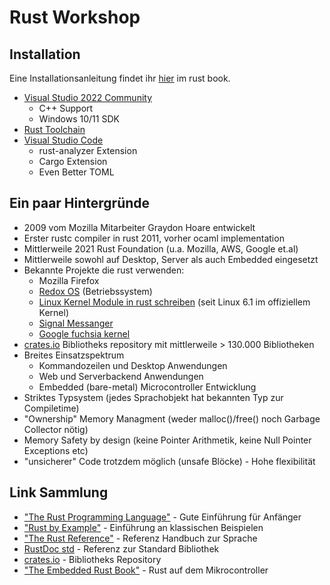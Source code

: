 # Rust Workshop

## Installation 

Eine Installationsanleitung findet ihr [hier](https://doc.rust-lang.org/stable/book/ch01-01-installation.html) im rust book.

* [Visual Studio 2022 Community](https://visualstudio.microsoft.com/de/downloads/)
    * C++ Support
    * Windows 10/11 SDK
* [Rust Toolchain](https://www.rust-lang.org/tools/install)
* [Visual Studio Code](https://code.visualstudio.com/Download)
    * rust-analyzer Extension
    * Cargo Extension
    * Even Better TOML

## Ein paar Hintergründe

* 2009 vom Mozilla Mitarbeiter Graydon Hoare entwickelt
* Erster rustc compiler in rust 2011, vorher ocaml implementation
* Mittlerweile 2021 Rust Foundation (u.a. Mozilla, AWS, Google et.al)
* Mittlerweile sowohl auf Desktop, Server als auch Embedded eingesetzt
* Bekannte Projekte die rust verwenden:
    * Mozilla Firefox
    * [Redox OS](https://www.redox-os.org/) (Betriebssystem)
    * [Linux Kernel Module in rust schreiben](https://github.com/Rust-for-Linux) (seit Linux 6.1 im offiziellem Kernel)
    * [Signal Messanger](https://github.com/signalapp?language=rust)
    * [Google fuchsia kernel](https://fuchsia.dev/fuchsia-src/development/languages/rust)
* [crates.io](https://crates.io/) Bibliotheks repository mit mittlerweile > 130.000 Bibliotheken
* Breites Einsatzspektrum
  * Kommandozeilen und Desktop Anwendungen
  * Web und Serverbackend Anwendungen
  * Embedded (bare-metal) Microcontroller Entwicklung
* Striktes Typsystem (jedes Sprachobjekt hat bekannten Typ zur Compiletime)
* "Ownership" Memory Managment (weder malloc()/free() noch Garbage Collector nötig)
* Memory Safety by design (keine Pointer Arithmetik, keine Null Pointer Exceptions etc)
* "unsicherer" Code trotzdem möglich (unsafe Blöcke) - Hohe flexibilität


## Link Sammlung

* ["The Rust Programming Language"](https://doc.rust-lang.org/stable/book/title-page.html) - Gute Einführung für Anfänger
* ["Rust by Example"](https://doc.rust-lang.org/stable/rust-by-example/) - Einführung an klassischen Beispielen
* ["The Rust Reference"](https://doc.rust-lang.org/stable/reference/) - Referenz Handbuch zur Sprache
* [RustDoc std](https://doc.rust-lang.org/std/) - Referenz zur Standard Bibliothek
* [crates.io](https://crates.io/) - Bibliotheks Repository
* ["The Embedded Rust Book"](https://docs.rust-embedded.org/book/) - Rust auf dem Mikrocontroller 
